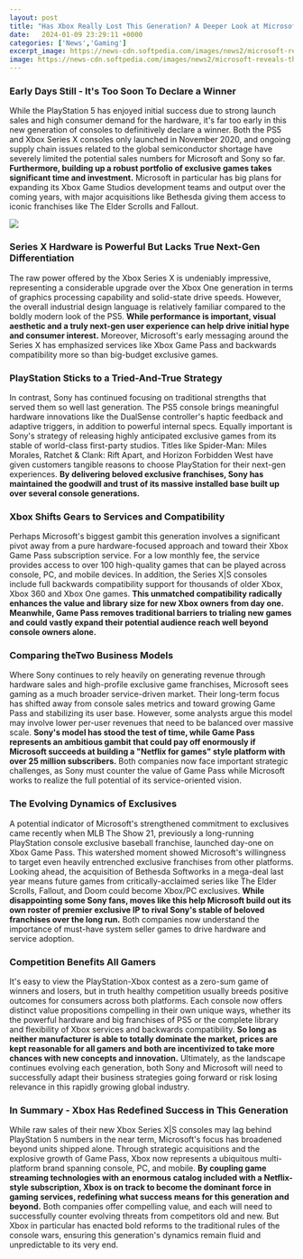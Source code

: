 ```yaml
---
layout: post
title: "Has Xbox Really Lost This Generation? A Deeper Look at Microsoft's New Approach"
date:   2024-01-09 23:29:11 +0000
categories: ['News','Gaming']
excerpt_image: https://news-cdn.softpedia.com/images/news2/microsoft-reveals-the-xbox-series-x-its-next-generation-gaming-console-528593-2.jpg
image: https://news-cdn.softpedia.com/images/news2/microsoft-reveals-the-xbox-series-x-its-next-generation-gaming-console-528593-2.jpg
---
```


### Early Days Still - It's Too Soon To Declare a Winner
While the PlayStation 5 has enjoyed initial success due to strong launch sales and high consumer demand for the hardware, it's far too early in this new generation of consoles to definitively declare a winner. Both the PS5 and Xbox Series X consoles only launched in November 2020, and ongoing supply chain issues related to the global semiconductor shortage have severely limited the potential sales numbers for Microsoft and Sony so far. **Furthermore, building up a robust portfolio of exclusive games takes significant time and investment.** Microsoft in particular has big plans for expanding its Xbox Game Studios development teams and output over the coming years, with major acquisitions like Bethesda giving them access to iconic franchises like The Elder Scrolls and Fallout.

![](https://pureinfotech.com/wp-content/uploads/2013/05/new-xbox-aGenerationRevealed-1920_wide.jpg)
### Series X Hardware is Powerful But Lacks True Next-Gen Differentiation  
The raw power offered by the Xbox Series X is undeniably impressive, representing a considerable upgrade over the Xbox One generation in terms of graphics processing capability and solid-state drive speeds. However, the overall industrial design language is relatively familiar compared to the boldly modern look of the PS5. **While performance is important, visual aesthetic and a truly next-gen user experience can help drive initial hype and consumer interest.** Moreover, Microsoft's early messaging around the Series X has emphasized services like Xbox Game Pass and backwards compatibility more so than big-budget exclusive games.
### PlayStation Sticks to a Tried-And-True Strategy
In contrast, Sony has continued focusing on traditional strengths that served them so well last generation. The PS5 console brings meaningful hardware innovations like the DualSense controller's haptic feedback and adaptive triggers, in addition to powerful internal specs. Equally important is Sony's strategy of releasing highly anticipated exclusive games from its stable of world-class first-party studios. Titles like Spider-Man: Miles Morales, Ratchet & Clank: Rift Apart, and Horizon Forbidden West have given customers tangible reasons to choose PlayStation for their next-gen experiences. **By delivering beloved exclusive franchises, Sony has maintained the goodwill and trust of its massive installed base built up over several console generations.**
### Xbox Shifts Gears to Services and Compatibility   
Perhaps Microsoft's biggest gambit this generation involves a significant pivot away from a pure hardware-focused approach and toward their Xbox Game Pass subscription service. For a low monthly fee, the service provides access to over 100 high-quality games that can be played across console, PC, and mobile devices. In addition, the Series X|S consoles include full backwards compatibility support for thousands of older Xbox, Xbox 360 and Xbox One games. **This unmatched compatibility radically enhances the value and library size for new Xbox owners from day one. Meanwhile, Game Pass removes traditional barriers to trialing new games and could vastly expand their potential audience reach well beyond console owners alone.**  
### Comparing theTwo Business Models
Where Sony continues to rely heavily on generating revenue through hardware sales and high-profile exclusive game franchises, Microsoft sees gaming as a much broader service-driven market. Their long-term focus has shifted away from console sales metrics and toward growing Game Pass and stabilizing its user base. However, some analysts argue this model may involve lower per-user revenues that need to be balanced over massive scale. **Sony's model has stood the test of time, while Game Pass represents an ambitious gambit that could pay off enormously if Microsoft succeeds at building a "Netflix for games" style platform with over 25 million subscribers.** Both companies now face important strategic challenges, as Sony must counter the value of Game Pass while Microsoft works to realize the full potential of its service-oriented vision.
### The Evolving Dynamics of Exclusives   
A potential indicator of Microsoft's strengthened commitment to exclusives came recently when MLB The Show 21, previously a long-running PlayStation console exclusive baseball franchise, launched day-one on Xbox Game Pass. This watershed moment showed Microsoft's willingness to target even heavily entrenched exclusive franchises from other platforms. Looking ahead, the acquisition of Bethesda Softworks in a mega-deal last year means future games from critically-acclaimed series like The Elder Scrolls, Fallout, and Doom could become Xbox/PC exclusives. **While disappointing some Sony fans, moves like this help Microsoft build out its own roster of premier exclusive IP to rival Sony's stable of beloved franchises over the long run.** Both companies now understand the importance of must-have system seller games to drive hardware and service adoption. 
### Competition Benefits All Gamers
It's easy to view the PlayStation-Xbox contest as a zero-sum game of winners and losers, but in truth healthy competition usually breeds positive outcomes for consumers across both platforms. Each console now offers distinct value propositions compelling in their own unique ways, whether its the powerful hardware and big franchises of PS5 or the complete library and flexibility of Xbox services and backwards compatibility. **So long as neither manufacturer is able to totally dominate the market, prices are kept reasonable for all gamers and both are incentivized to take more chances with new concepts and innovation.** Ultimately, as the landscape continues evolving each generation, both Sony and Microsoft will need to successfully adapt their business strategies going forward or risk losing relevance in this rapidly growing global industry.
### In Summary - Xbox Has Redefined Success in This Generation  
While raw sales of their new Xbox Series X|S consoles may lag behind PlayStation 5 numbers in the near term, Microsoft's focus has broadened beyond units shipped alone. Through strategic acquisitions and the explosive growth of Game Pass, Xbox now represents a ubiquitous multi-platform brand spanning console, PC, and mobile. **By coupling game streaming technologies with an enormous catalog included with a Netflix-style subscription, Xbox is on track to become the dominant force in gaming services, redefining what success means for this generation and beyond.** Both companies offer compelling value, and each will need to successfully counter evolving threats from competitors old and new. But Xbox in particular has enacted bold reforms to the traditional rules of the console wars, ensuring this generation's dynamics remain fluid and unpredictable to its very end.